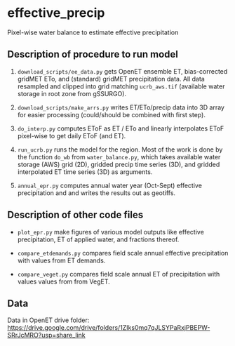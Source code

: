 # effective_precip
Pixel-wise water balance to estimate effective precipitation

## Description of procedure to run model

1. `download_scripts/ee_data.py` gets OpenET ensemble ET, bias-corrected gridMET ETo,
   and (standard) gridMET precipitation data. All data resampled and clipped into
   grid matching `ucrb_aws.tif` (available water storage in root zone from gSSURGO).

2. `download_scripts/make_arrs.py` writes ET/ETo/precip data into 3D array for easier
   processing (could/should be combined with first step).

3. `do_interp.py` computes EToF as ET / ETo and linearly interpolates EToF pixel-wise
   to get daily EToF (and ET).

4. `run_ucrb.py` runs the model for the region. Most of the work is done by the
   function `do_wb` from `water_balance.py`, which takes available water storage
   (AWS) grid (2D), gridded precip time series (3D), and gridded interpolated ET
   time series (3D) as arguments.

5. `annual_epr.py` computes annual water year (Oct-Sept) effective precipitation and
   and writes the results out as geotiffs.

## Description of other code files

- `plot_epr.py` make figures of various model outputs like effective precipitation,
  ET of applied water, and fractions thereof.

- `compare_etdemands.py` compares field scale annual effective precipitation with
  values from ET demands.

- `compare_veget.py` compares field scale annual ET of precipitation with values
  values from from VegET.

## Data

Data in OpenET drive folder: https://drive.google.com/drive/folders/1ZIks0mq7qJLSYPaRxjPBEPW-SRrJcMRO?usp=share_link
